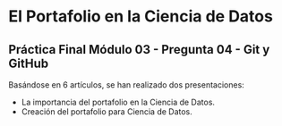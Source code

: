 # El Portafolio en la Ciencia de Datos
## Práctica Final Módulo 03 - Pregunta 04 -  Git y GitHub

Basándose en 6 artículos, se han realizado dos presentaciones: 

- La importancia del portafolio en la Ciencia de Datos.
- Creación del portafolio para Ciencia de Datos. 
 
